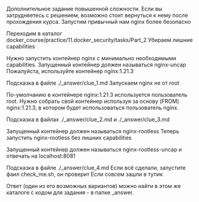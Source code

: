 Дополнительное задание повышенной сложности. Если вы затрудняетесь с решением, возможно стоит вернуться к нему после прохождения курса.
Запустим привычный нам nginx более безопасно

Переходим в каталог docker_course/practice/11.docker_security/tasks/Part_2
Убираем лишние capabilities

Нужно запустить контейнер nginx с минимально необходимыми capabilities.
Запущенный контейнер должен называться nginx-uncap
Пожалуйста, используйте контейнер nginx:1.21.3

Подсказка в файле ./_answer/clue_1.md
Запускаем nginx не от root

По-умолчанию в контейнере nginx:1.21.3 используется пользователь root.
Нужно собрать свой контейнер используя за основу (FROM) nginx:1.21.3, в котором будет использоваться пользователь nginx.

Подсказка в файлах ./_answer/clue_2.md и ./_answer/clue_3.md

Запущенный контейнер должен называться nginx-rootless
Теперь запустить nginx-rootless без лишних capabilities

Запущенный контейнер должен называться nginx-rootless-uncap и отвечать на localhost:8081

Подсказка в файле ./_answer/clue_4.md
Если всё сделали, запустите фаил check_me.sh, он проверит
Если совсем зашли в тупик

Ответ (один из его возможных вариантов) можно найти в этом же каталоге с кодом для задания - в папке _answer.